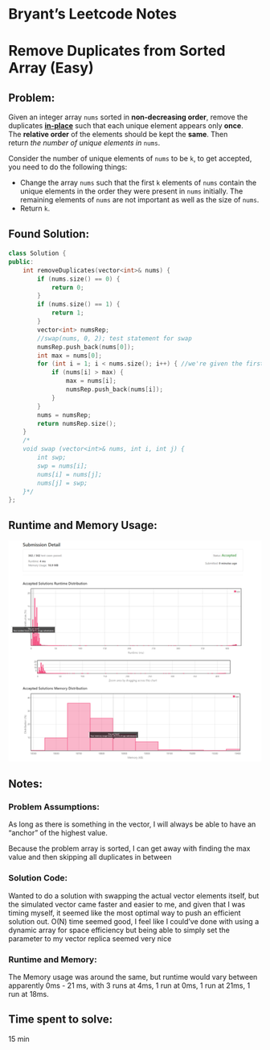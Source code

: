 # Bryant’s Leetcode Notes

# ****Remove Duplicates from Sorted Array (Easy)****

## Problem:

Given an integer array `nums` sorted in **non-decreasing order**, remove the duplicates **[in-place](https://en.wikipedia.org/wiki/In-place_algorithm)** such that each unique element appears only **once**. The **relative order** of the elements should be kept the **same**. Then return *the number of unique elements in* `nums`.

Consider the number of unique elements of `nums` to be `k`, to get accepted, you need to do the following things:

- Change the array `nums` such that the first `k` elements of `nums` contain the unique elements in the order they were present in `nums` initially. The remaining elements of `nums` are not important as well as the size of `nums`.
- Return `k`.

## Found Solution:

```cpp
class Solution {
public:
    int removeDuplicates(vector<int>& nums) {
        if (nums.size() == 0) {
            return 0;
        }
        if (nums.size() == 1) {
            return 1;
        }
        vector<int> numsRep;
        //swap(nums, 0, 2); test statement for swap
        numsRep.push_back(nums[0]);
        int max = nums[0];
        for (int i = 1; i < nums.size(); i++) { //we're given the first num by default
            if (nums[i] > max) {
                max = nums[i];
                numsRep.push_back(nums[i]);
            }
        }
        nums = numsRep;
        return numsRep.size();
    }
    /*
    void swap (vector<int>& nums, int i, int j) {
        int swp;
        swp = nums[i];
        nums[i] = nums[j];
        nums[j] = swp;
    }*/
};
```

## Runtime and Memory Usage:

![Remove Duplicates from Sorted Array.png](images/Remove_Duplicates_from_Sorted_Array.png)

## Notes:

### Problem Assumptions:

As long as there is something in the vector, I will always be able to have an “anchor” of the highest value.

Because the problem array is sorted, I can get away with finding the max value and then skipping all duplicates in between 

### Solution Code:

Wanted to do a solution with swapping the actual vector elements itself, but the simulated vector came faster and easier to me, and given that I was timing myself, it seemed like the most optimal way to push an efficient solution out. O(N) time seemed good, I feel like I could’ve done with using a dynamic array for space efficiency but being able to simply set the parameter to my vector replica seemed very nice

### Runtime and Memory:

The Memory usage was around the same, but runtime would vary between apparently 0ms - 21 ms, with 3 runs at 4ms, 1 run at 0ms, 1 run at 21ms, 1 run at 18ms.


## Time spent to solve:
15 min